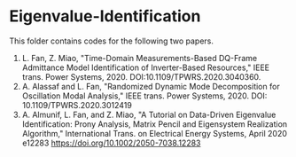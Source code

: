 # Eigenvalue-Identification
This folder contains codes for the following two papers. 
1. L. Fan, Z. Miao, "Time-Domain Measurements-Based DQ-Frame Admittance Model Identification of Inverter-Based Resources," IEEE trans. Power Systems, 2020. DOI:10.1109/TPWRS.2020.3040360.
2. A. Alassaf and L. Fan, "Randomized Dynamic Mode Decomposition for Oscillation Modal Analysis," IEEE trans. Power Systems, 2020. DOI: 10.1109/TPWRS.2020.3012419
3. A. Almunif, L. Fan, and Z. Miao, "A Tutorial on Data-Driven Eigenvalue Identification: Prony Analysis, Matrix Pencil and Eigensystem Realization Algorithm," International Trans. on Electrical Energy Systems, April 2020 e12283  https://doi.org/10.1002/2050-7038.12283
